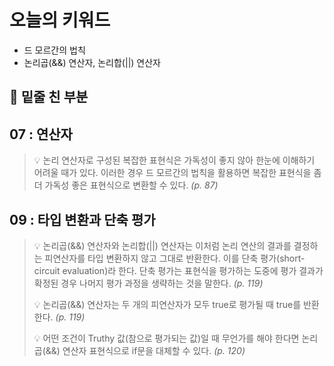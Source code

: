 # 오늘의 키워드

- 드 모르간의 법칙
- 논리곱(&&) 연산자, 논리합(||) 연산자

## 📝 밑줄 친 부분

## 07 : 연산자

> 💡 논리 연산자로 구성된 복잡한 표현식은 가독성이 좋지 않아 한눈에 이해하기 어려울 때가 있다. 이러한 경우 드 모르간의 법칙을 활용하면 복잡한 표현식을 좀 더 가독성 좋은 표현식으로 변환할 수 있다. *(p. 87)*


## 09 : 타입 변환과 단축 평가

> 💡 논리곱(&&) 연산자와 논리합(||) 연산자는 이처럼 논리 연산의 결과를 결정하는 피연산자를 타입 변환하지 않고 그대로 반환한다. 이를 단축 평가(short-circuit evaluation)라 한다. 단축 평가는 표현식을 평가하는 도중에 평가 결과가 확정된 경우 나머지 평가 과정을 생략하는 것을 말한다. *(p. 119)*
> 
> 💡 논리곱(&&) 연산자는 두 개의 피연산자가 모두 true로 평가될 때 true를 반환한다. *(p. 119)*
> 
> 💡 어떤 조건이 Truthy 값(참으로 평가되는 값)일 때 무언가를 해야 한다면 논리곱(&&) 연산자 표현식으로 if문을 대체할 수 있다. *(p. 120)*


